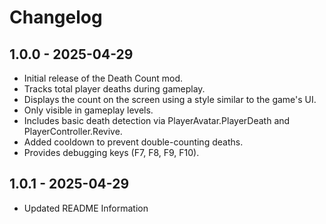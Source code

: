 # Changelog

## 1.0.0 - 2025-04-29

- Initial release of the Death Count mod.
- Tracks total player deaths during gameplay.
- Displays the count on the screen using a style similar to the game's UI.
- Only visible in gameplay levels.
- Includes basic death detection via PlayerAvatar.PlayerDeath and PlayerController.Revive.
- Added cooldown to prevent double-counting deaths.
- Provides debugging keys (F7, F8, F9, F10).


## 1.0.1 - 2025-04-29

- Updated README Information
